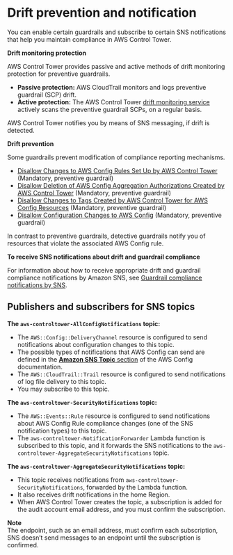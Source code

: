 # Drift prevention and notification<a name="prevention-and-notification"></a>

You can enable certain guardrails and subscribe to certain SNS notifications that help you maintain compliance in AWS Control Tower\.

**Drift monitoring protection**

AWS Control Tower provides passive and active methods of drift monitoring protection for preventive guardrails\.
+ **Passive protection:** AWS CloudTrail monitors and logs preventive guardrail \(SCP\) drift\.
+ **Active protection:** The AWS Control Tower [drift monitoring service](drift.md#scp-invariance-scans) actively scans the preventive guardrail SCPs, on a regular basis\.

AWS Control Tower notifies you by means of SNS messaging, if drift is detected\.

**Drift prevention** 

Some guardrails prevent modification of compliance reporting mechanisms\.
+ [Disallow Changes to AWS Config Rules Set Up by AWS Control Tower](mandatory-guardrails.md#config-rule-disallow-changes) \(Mandatory, preventive guardrail\)
+ [Disallow Deletion of AWS Config Aggregation Authorizations Created by AWS Control Tower](mandatory-guardrails.md#config-aggregation-authorization-policy) \(Mandatory, preventive guardrail\)
+ [Disallow Changes to Tags Created by AWS Control Tower for AWS Config Resources](mandatory-guardrails.md#cloudwatch-disallow-config-changes) \(Mandatory, preventive guardrail\)
+ [Disallow Configuration Changes to AWS Config](mandatory-guardrails.md#config-disallow-changes) \(Mandatory, preventive guardrail\)

In contrast to preventive guardrails, detective guardrails notify you of resources that violate the associated AWS Config rule\.

**To receive SNS notifications about drift and guardrail compliance**

For information about how to receive appropriate drift and guardrail compliance notifications by Amazon SNS, see [Guardrail compliance notifications by SNS](receive-notifications.md)\.

## Publishers and subscribers for SNS topics<a name="publishers-and-subscribers"></a>

**The `aws-controltower-AllConfigNotifications` topic:**
+ The `AWS::Config::DeliveryChannel` resource is configured to send notifications about configuration changes to this topic\.
+ The possible types of notifications that AWS Config can send are defined in the [**Amazon SNS Topic** section](https://docs.aws.amazon.com/config/latest/developerguide/how-does-config-work.html#delivery-channel) of the AWS Config documentation\.
+ The `AWS::CloudTrail::Trail` resource is configured to send notifications of log file delivery to this topic\.
+ You may subscribe to this topic\.

**The `aws-controltower-SecurityNotifications` topic:**
+ The `AWS::Events::Rule` resource is configured to send notifications about AWS Config Rule compliance changes \(one of the SNS notification types\) to this topic\.
+ The `aws-controltower-NotificationForwarder` Lambda function is subscribed to this topic, and it forwards the SNS notifications to the `aws-controltower-AggregateSecurityNotifications` topic\.

**The `aws-controltower-AggregateSecurityNotifications` topic:**
+ This topic receives notifications from `aws-controltower-SecurityNotifications`, forwarded by the Lambda function\.
+ It also receives drift notifications in the home Region\.
+ When AWS Control Tower creates the topic, a subscription is added for the audit account email address, and you must confirm the subscription\.

**Note**  
The endpoint, such as an email address, must confirm each subscription, SNS doesn’t send messages to an endpoint until the subscription is confirmed\.